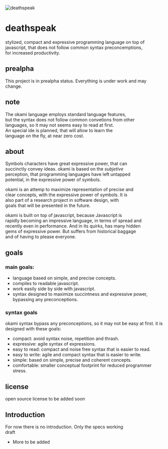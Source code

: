 ![deathspeak](http://www.ozkeebo.com/stuff/img/deathspeak-w.svg)


# deathspeak

stylized, compact and expressive programming language on top of  
javascript, that does not follow common syntax preconcemptions,  
for increased productivity.


## prealpha

This project is in prealpha status. Everything is under work
and may change.

## note

The okami language employs standard language features,  
but the syntax does not follow common convetions from other  
languages, so it may not seems easy to read at first.  
An special ide is planned, that will allow to learn the  
language on the fly, at near zero cost.

## about

Symbols characters have great expressive power, that can  
succinctly convey ideas. okami is based on the _subjetive_  
perception, that programming languages have left untapped  
potential, in the expressive power of symbols.

okami is an attemp to maximize representation of precise and  
clear concepts, with the expressive power of symbols. It is  
also part of a research project in software design, with  
goals that will be presented in the future.

okami is built on top of javascript, because Javascript is  
rapidly becoming an impressive language, in terms of spread and  
recently even in performance. And in its quirks, has many hidden  
gems of expressive power. But suffers from historical baggage  
and of having to please everyone.

## goals

### main goals:

* language based on simple, and precise concepts.
* compiles to readable javascript.
* work easily side by side with javascript.
* syntax designed to maximize succintness and expressive power,
  bypassing any preconceptions.

### syntax goals

okami syntax bypass any preconceptions, so it may not be
easy at first. it is designed with these goals:

* compact: avoid syntax noise, repetition and thrash.
* expressive: agile syntax of expressions.
* easy to read: compact and noise free syntax that is easier to read.
* easy to write: agile and compact syntax that is easier to write.
* simple: based on simple, precise and coherent concepts.
* comfortable: smaller conceptual footprint for reduced programmer stress.

## license

open source license to be added soon

## Introduction

For now there is no introduction. Only the specs working  
draft

* More to be added






